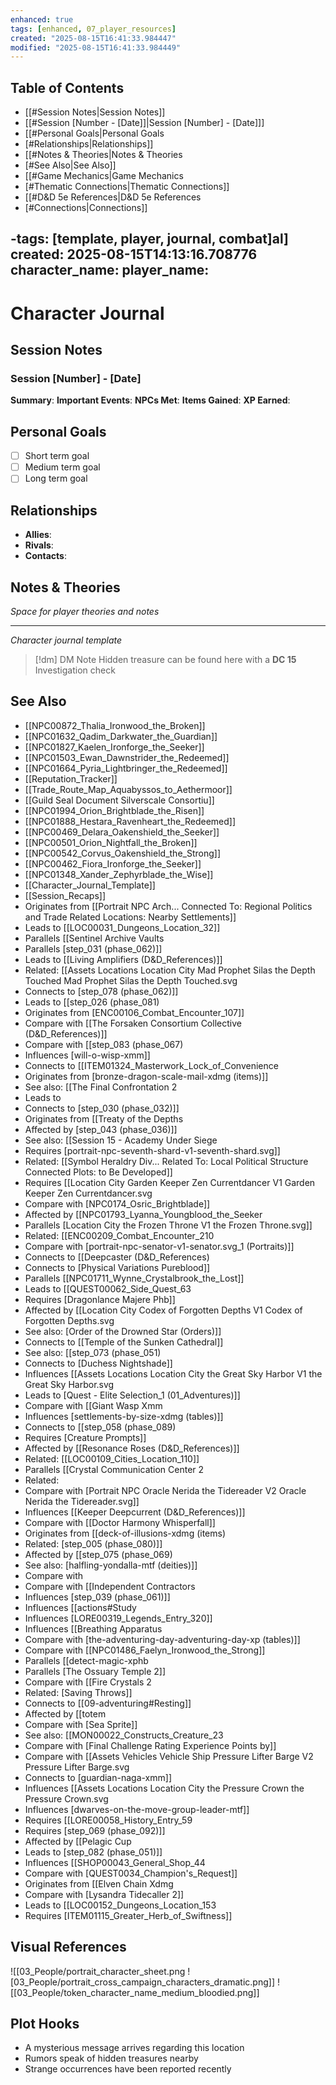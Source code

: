 ```yaml
---
enhanced: true
tags: [enhanced, 07_player_resources]
created: "2025-08-15T16:41:33.984447"
modified: "2025-08-15T16:41:33.984449"
---
```


## Table of Contents
- [[#Session Notes|Session Notes]]
- [[#Session [Number - [Date]]|Session [Number] - [Date]]]
- [[#Personal Goals|Personal Goals
- [#Relationships|Relationships]]
- [[#Notes & Theories|Notes & Theories
- [#See Also|See Also]]
- [[#Game Mechanics|Game Mechanics
- [#Thematic Connections|Thematic Connections]]
- [[#D&D 5e References|D&D 5e References
- [#Connections|Connections]]

-tags: [template, player, journal, combat]al]
created: 2025-08-15T14:13:16.708776
character_name:
player_name:
---

# Character Journal

## Session Notes

### Session [Number] - [Date]
**Summary**:
**Important Events**:
**NPCs Met**:
**Items Gained**:
**XP Earned**:

## Personal Goals
- [ ] Short term goal
- [ ] Medium term goal
- [ ] Long term goal

## Relationships
- **Allies**:
- **Rivals**:
- **Contacts**:

## Notes & Theories
*Space for player theories and notes*

---
*Character journal template*

> [!dm] DM Note
> Hidden treasure can be found here with a **DC 15** Investigation check

## See Also
- [[NPC00872_Thalia_Ironwood_the_Broken]]
- [[NPC01632_Qadim_Darkwater_the_Guardian]]
- [[NPC01827_Kaelen_Ironforge_the_Seeker]]
- [[NPC01503_Ewan_Dawnstrider_the_Redeemed]]
- [[NPC01664_Pyria_Lightbringer_the_Redeemed]]
- [[Reputation_Tracker]]
- [[Trade_Route_Map_Aquabyssos_to_Aethermoor]]
- [[Guild Seal Document Silverscale Consortiu]]
- [[NPC01994_Orion_Brightblade_the_Risen]]
- [[NPC01888_Hestara_Ravenheart_the_Redeemed]]
- [[NPC00469_Delara_Oakenshield_the_Seeker]]
- [[NPC00501_Orion_Nightfall_the_Broken]]
- [[NPC00542_Corvus_Oakenshield_the_Strong]]
- [[NPC00462_Fiora_Ironforge_the_Seeker]]
- [[NPC01348_Xander_Zephyrblade_the_Wise]]
- [[Character_Journal_Template]]
- [[Session_Recaps]]
- Originates from [[Portrait NPC Arch... Connected To: Regional Politics and Trade Related Locations: Nearby Settlements]]
- Leads to [[LOC00031_Dungeons_Location_32]]
- Parallels [[Sentinel Archive Vaults
- Parallels [step_031 (phase_062)]]
- Leads to [[Living Amplifiers (D&D_References)]]
- Related: [[Assets Locations Location City Mad Prophet Silas the Depth Touched Mad Prophet Silas the Depth Touched.svg
- Connects to [step_078 (phase_062)]]
- Leads to [[step_026 (phase_081)
- Originates from [ENC00106_Combat_Encounter_107]]
- Compare with [[The Forsaken Consortium Collective (D&D_References)]]
- Compare with [[step_083 (phase_067)
- Influences [will-o-wisp-xmm]]
- Connects to [[ITEM01324_Masterwork_Lock_of_Convenience
- Originates from [bronze-dragon-scale-mail-xdmg (items)]]
- See also: [[The Final Confrontation 2
- Leads to
- Connects to [step_030 (phase_032)]]
- Originates from [[Treaty of the Depths
- Affected by [step_043 (phase_036)]]
- See also: [[Session 15 - Academy Under Siege
- Requires [portrait-npc-seventh-shard-v1-seventh-shard.svg]]
- Related: [[Symbol Heraldry Div... Related To: Local Political Structure Connected Plots: to Be Developed]]
- Requires [[Location City Garden Keeper Zen Currentdancer V1 Garden Keeper Zen Currentdancer.svg
- Compare with [NPC0174_Osric_Brightblade]]
- Affected by [[NPC01793_Lyanna_Youngblood_the_Seeker
- Parallels [Location City the Frozen Throne V1 the Frozen Throne.svg]]
- Related: [[ENC00209_Combat_Encounter_210
- Compare with [portrait-npc-senator-v1-senator.svg_1 (Portraits)]]
- Connects to [[Deepcaster (D&D_References)
- Connects to [Physical Variations Pureblood]]
- Parallels [[NPC01711_Wynne_Crystalbrook_the_Lost]]
- Leads to [[QUEST00062_Side_Quest_63
- Requires [Dragonlance Majere Phb]]
- Affected by [[Location City Codex of Forgotten Depths V1 Codex of Forgotten Depths.svg
- See also: [Order of the Drowned Star (Orders)]]
- Connects to [[Temple of the Sunken Cathedral]]
- See also: [[step_073 (phase_051)
- Connects to [Duchess Nightshade]]
- Influences [[Assets Locations Location City the Great Sky Harbor V1 the Great Sky Harbor.svg
- Leads to [Quest - Elite Selection_1 (01_Adventures)]]
- Compare with [[Giant Wasp Xmm
- Influences [settlements-by-size-xdmg (tables)]]
- Connects to [[step_058 (phase_089)
- Requires [Creature Prompts]]
- Affected by [[Resonance Roses (D&D_References)]]
- Related: [[LOC00109_Cities_Location_110]]
- Parallels [[Crystal Communication Center 2
- Related:
- Compare with [Portrait NPC Oracle Nerida the Tidereader V2 Oracle Nerida the Tidereader.svg]]
- Influences [[Keeper Deepcurrent (D&D_References)]]
- Compare with [[Doctor Harmony Whisperfall]]
- Originates from [[deck-of-illusions-xdmg (items)
- Related: [step_005 (phase_080)]]
- Affected by [[step_075 (phase_069)
- See also: [halfling-yondalla-mtf (deities)]]
- Compare with
- Compare with [[Independent Contractors
- Influences [step_039 (phase_061)]]
- Influences [[actions#Study
- Influences [LORE00319_Legends_Entry_320]]
- Influences [[Breathing Apparatus
- Compare with [the-adventuring-day-adventuring-day-xp (tables)]]
- Compare with [[NPC01486_Faelyn_Ironwood_the_Strong]]
- Parallels [[detect-magic-xphb
- Parallels [The Ossuary Temple 2]]
- Compare with [[Fire Crystals 2
- Related: [Saving Throws]]
- Connects to [[09-adventuring#Resting]]
- Affected by [[totem
- Compare with [Sea Sprite]]
- See also: [[MON00022_Constructs_Creature_23
- Compare with [Final Challenge Rating Experience Points by]]
- Compare with [[Assets Vehicles Vehicle Ship Pressure Lifter Barge V2 Pressure Lifter Barge.svg
- Connects to [guardian-naga-xmm]]
- Influences [[Assets Locations Location City the Pressure Crown the Pressure Crown.svg
- Influences [dwarves-on-the-move-group-leader-mtf]]
- Requires [[LORE00058_History_Entry_59
- Requires [step_069 (phase_092)]]
- Affected by [[Pelagic Cup
- Leads to [step_082 (phase_051)]]
- Influences [[SHOP00043_General_Shop_44
- Compare with [QUEST0034_Champion's_Request]]
- Originates from [[Elven Chain Xdmg
- Compare with [Lysandra Tidecaller 2]]
- Leads to [[LOC00152_Dungeons_Location_153
- Requires [ITEM01115_Greater_Herb_of_Swiftness]]

## Visual References
![[03_People/portrait_character_sheet.png
![03_People/portrait_cross_campaign_characters_dramatic.png]]
![[03_People/token_character_name_medium_bloodied.png]]

## Plot Hooks
- A mysterious message arrives regarding this location
- Rumors speak of hidden treasures nearby
- Strange occurrences have been reported recently

